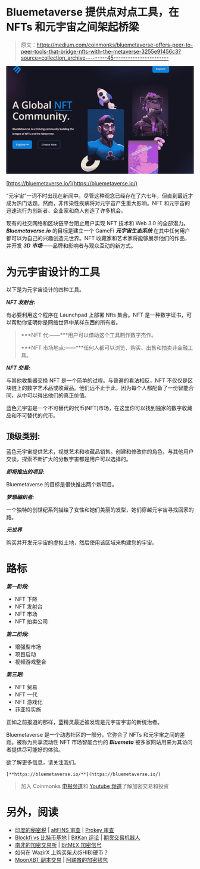 # Bluemetaverse 提供点对点工具，在 NFTs 和元宇宙之间架起桥梁

> 原文：<https://medium.com/coinmonks/bluemetaverse-offers-peer-to-peer-tools-that-bridge-nfts-with-the-metaverse-3255e91456c3?source=collection_archive---------45----------------------->

![](img/6546a5779a9c78392f0684d7a27dbd01.png)

[https://bluemetaverse.io/](https://bluemetaverse.io/)

“元宇宙”一词不时出现在新闻中。尽管这种观念已经存在了六七年，但直到最近才成为热门话题。然而，非传染性疾病将对元宇宙产生重大影响。NFT 和元宇宙的迅速流行为创新者、企业家和商人创造了许多机会。

现有的社交网络和区块链平台阻止用户实现 NFT 技术和 Web 3.0 的全部潜力。 ***Bluemetaverse.io*** 的目标是建立一个 GameFi ***元宇宙生态系统*** 在其中任何用户都可以为自己的兴趣创造元世界。NFT 收藏家和艺术家将能够展示他们的作品，并开发 ***3D 市场***——品牌和影响者与观众互动的新方式。

# 为元宇宙设计的工具

以下是为元宇宙设计的四种工具。

***NFT 发射台:***

有必要利用这个程序在 Launchpad 上部署 Nfts 集合。NFT 是一种数字证书，可以帮助你证明你是网络世界中某样东西的所有者。

> ***NFT 代:——***用户可以借助这个工具制作数字杰作。
> 
> ***NFT 市场地点:——***任何人都可以浏览、购买、出售和拍卖非金融工具。

***NFT 交易:***

与其他收集器交换 NFT 是一个简单的过程。与普遍的看法相反，NFT 不仅仅是区块链上的数字艺术品或收藏品。他们远不止于此，因为每个人都配备了一份智能合同，从中可以得出他们的真正价值。

蓝色元宇宙是一个不可替代的代币(NFT)市场，在这里你可以找到独家的数字收藏品和不可替代的代币。

## **顶级类别:**

蓝色元宇宙提供艺术，视觉艺术和收藏品销售。创建和修改你的角色，与其他用户交谈，探索不断扩大的分散宇宙都是用户可以选择的。

***即将推出的项目:***

Bluemetaverse 的目标是很快推出两个新项目。

***梦想编织者:***

一个独特的创世纪系列描绘了女性和她们美丽的发型，她们穿越元宇宙寻找回家的路。

***元世界***

购买并开发元宇宙的虚拟土地，然后使用该区域来构建您的宇宙。

# 路标

***第一阶段:***

*   NFT 下降
*   NFT 发射台
*   NFT 市场
*   NFT 拍卖公司

***第二阶段:***

*   增强型市场
*   项目启动
*   视频游戏整合

***第三期:***

*   NFT 贸易
*   NFT 一代
*   NFT 游戏化
*   菲亚特实施

正如之前报道的那样，蓝精灵最近被发现是元宇宙宇宙的新统治者。

Bluemetaverse 是一个动态社区的一部分，它弥合了 NFTs 和元宇宙之间的差距。被称为共享流动性 NFT 市场智能合约的 ***Bluemeta*** 被多家网站用来为其访问者提供尽可能好的体验。

欲了解更多信息，请关注我们。

```
[**https://bluemetaverse.io/**](https://bluemetaverse.io/)
```

> 加入 Coinmonks [电报频道](https://t.me/coincodecap)和 [Youtube 频道](https://www.youtube.com/c/coinmonks/videos)了解加密交易和投资

# 另外，阅读

*   [印度的秘密税](https://coincodecap.com/crypto-tax-india) | [altFINS 审查](https://coincodecap.com/altfins-review) | [Prokey 审查](/coinmonks/prokey-review-26611173c13c)
*   [Blockfi vs 比特币基地](https://coincodecap.com/blockfi-vs-coinbase) | [BitKan 评论](https://coincodecap.com/bitkan-review) | [期货交易机器人](/coinmonks/futures-trading-bots-5a282ccee3f5)
*   [南非的加密交易所](https://coincodecap.com/crypto-exchanges-in-south-africa) | [BitMEX 加密信号](https://coincodecap.com/bitmex-crypto-signals)
*   如何在 WazirX 上购买柴犬(SHIB)硬币？
*   [MoonXBT 副本交易](https://coincodecap.com/moonxbt-copy-trading) | [阿联酋的加密钱包](https://coincodecap.com/crypto-wallets-in-uae)